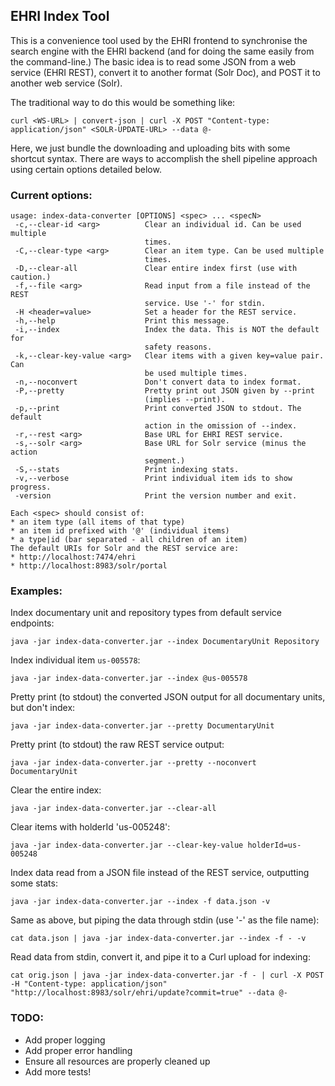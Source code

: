 ## EHRI Index Tool

This is a convenience tool used by the EHRI frontend to synchronise the search engine with the EHRI backend
(and for doing the same easily from the command-line.) The basic idea is to read some JSON from a web service
(EHRI REST), convert it to another format (Solr Doc), and POST it to another web service (Solr).

The traditional way to do this would be something like:

```
curl <WS-URL> | convert-json | curl -X POST "Content-type: application/json" <SOLR-UPDATE-URL> --data @-
```

Here, we just bundle the downloading and uploading bits with some shortcut syntax. There are ways to
accomplish the shell pipeline approach using certain options detailed below.

### Current options:

```
usage: index-data-converter [OPTIONS] <spec> ... <specN>
 -c,--clear-id <arg>          Clear an individual id. Can be used multiple
                              times.
 -C,--clear-type <arg>        Clear an item type. Can be used multiple
                              times.
 -D,--clear-all               Clear entire index first (use with caution.)
 -f,--file <arg>              Read input from a file instead of the REST
                              service. Use '-' for stdin.
 -H <header=value>            Set a header for the REST service.
 -h,--help                    Print this message.
 -i,--index                   Index the data. This is NOT the default for
                              safety reasons.
 -k,--clear-key-value <arg>   Clear items with a given key=value pair. Can
                              be used multiple times.
 -n,--noconvert               Don't convert data to index format.
 -P,--pretty                  Pretty print out JSON given by --print
                              (implies --print).
 -p,--print                   Print converted JSON to stdout. The default
                              action in the omission of --index.
 -r,--rest <arg>              Base URL for EHRI REST service.
 -s,--solr <arg>              Base URL for Solr service (minus the action
                              segment.)
 -S,--stats                   Print indexing stats.
 -v,--verbose                 Print individual item ids to show progress.
 -version                     Print the version number and exit.

Each <spec> should consist of:
* an item type (all items of that type)
* an item id prefixed with '@' (individual items)
* a type|id (bar separated - all children of an item)
The default URIs for Solr and the REST service are:
* http://localhost:7474/ehri
* http://localhost:8983/solr/portal
```

### Examples:

Index documentary unit and repository types from default service endpoints:

```
java -jar index-data-converter.jar --index DocumentaryUnit Repository
```

Index individual item `us-005578`:

```
java -jar index-data-converter.jar --index @us-005578
```

Pretty print (to stdout) the converted JSON output for all documentary units, but don't index:

```
java -jar index-data-converter.jar --pretty DocumentaryUnit
```

Pretty print (to stdout) the raw REST service output:

```
java -jar index-data-converter.jar --pretty --noconvert DocumentaryUnit
```

Clear the entire index:

```
java -jar index-data-converter.jar --clear-all
```

Clear items with holderId 'us-005248':

```
java -jar index-data-converter.jar --clear-key-value holderId=us-005248
```

Index data read from a JSON file instead of the REST service, outputting some stats:

```
java -jar index-data-converter.jar --index -f data.json -v
```

Same as above, but piping the data through stdin (use '-' as the file name):

```
cat data.json | java -jar index-data-converter.jar --index -f - -v
```

Read data from stdin, convert it, and pipe it to a Curl upload for indexing:

```
cat orig.json | java -jar index-data-converter.jar -f - | curl -X POST -H "Content-type: application/json"
"http://localhost:8983/solr/ehri/update?commit=true" --data @-
```


### TODO:

* Add proper logging
* Add proper error handling
* Ensure all resources are properly cleaned up
* Add more tests!
